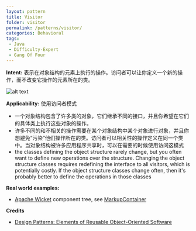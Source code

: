 ```yaml
---
layout: pattern
title: Visitor
folder: visitor
permalink: /patterns/visitor/
categories: Behavioral
tags:
 - Java
 - Difficulty-Expert
 - Gang Of Four
---
```


**Intent:** 表示在对象结构的元素上执行的操作。访问者可以让你定义一个新的操作，而不改变它操作的元素所在的类。

![alt text](./etc/visitor_1.png "Visitor")

**Applicability:** 使用访问者模式

* 一个对象结构包含了许多类的对象，它们继承不同的接口，并且你希望在它们的具体类上执行这些对象的操作。
* 许多不同的和不相关的操作需要在某个对象结构中某个对象进行对象，并且你想避免“污染”他们操作所在的类。访问者可以相关性的操作定义在同一个类中。当对象结构被许多应用程序共享时，可以在需要的时候使用访问这模式
* the classes defining the object structure rarely change, but you often want to define new operations over the structure. Changing the object structure classes requires redefining the interface to all visitors, which is potentially costly. If the object structure classes change often, then it's probably better to define the operations in those classes

**Real world examples:**

* [Apache Wicket](https://github.com/apache/wicket) component tree, see [MarkupContainer](https://github.com/apache/wicket/blob/b60ec64d0b50a611a9549809c9ab216f0ffa3ae3/wicket-core/src/main/java/org/apache/wicket/MarkupContainer.java)

**Credits**

* [Design Patterns: Elements of Reusable Object-Oriented Software](http://www.amazon.com/Design-Patterns-Elements-Reusable-Object-Oriented/dp/0201633612)
